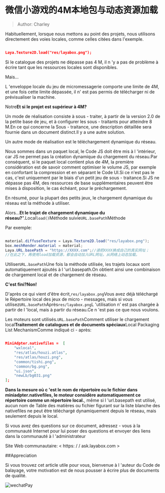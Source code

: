 # 微信小游戏的4M本地包与动态资源加载

> Author: Charley

Habituellement, lorsque nous mettons au point des projets, nous utilisons directement des voies locales, comme celles citées dans l'exemple.


```json

Laya.Texture2D.load("res/layabox.png");
```


Si le catalogue des projets ne dépasse pas 4 M, il n 'y a pas de problème à écrire tant que les ressources locales sont disponibles.

Mais...

L 'enveloppe locale du jeu de micromessagerie comporte une limite de 4M, et une fois cette limite dépassée, il n' est pas permis de télécharger ni de prévisualiser la machine.

Notre**Et si le projet est supérieur à 4M?**

Un mode de réalisation consiste à sous - traiter, à partir de la version 2.0 de la petite base de jeu, et à configurer les sous - traitants pour atteindre 8 M.En ce qui concerne la Sous - traitance, une description détaillée sera fournie dans un document distinct.Il y a une autre solution.

Un autre mode de réalisation est le téléchargement dynamique du réseau.

Nous sommes dans un paquet local, le Code JS doit être mis à l 'intérieur, car JS ne permet pas la création dynamique du chargement du réseau.Par conséquent, si le paquet local contient plus de 4M, la première considération est de savoir comment optimiser le volume JS, par exemple en confortant la compression et en séparant le Code UI.Si ce n'est pas le cas, c'est uniquement par le biais d'un petit jeu de sous - traitance.Si JS ne dépasse pas 4M, des ressources de base supplémentaires peuvent être mises à disposition, le cas échéant, pour le préchargement.

En résumé, pour la plupart des petits jeux, le chargement dynamique du réseau est la méthode à utiliser.

Alors...**Et le trajet de chargement dynamique du réseau?**".Local`load()`Méthode suivie`URL.basePath`Méthode

Par exemple:


```java

material.diffuseTexture = Laya.Texture2D.load("res/layabox.png");
box.meshRender.material = material;
Laya.URL.basePath = "https://XXXX.com";//请把XXXX换成自己的真实网址；
//在此之下，再使用load加载资源，都会自动加入URL网址。从网络上动态加载。
```


Utiliser`URL.basePath`Une fois la méthode utilisée, les trajets locaux sont automatiquement ajoutés à l 'url.basepath.On obtient ainsi une combinaison de chargement local et de chargement de réseau.

**C'est fini?Non!**

D'après ce qui vient d'être écrit,`res/layabox.png`Vous avez déjà téléchargé le Répertoire local des jeux de micro - messages, mais si vous utilisez`URL.basePath`Après`res/layabox.png`L 'utilisation n' est pas chargée à partir de l 'local, mais à partir du réseau.Ce n 'est pas ce que nous voulons.

Les moteurs sont utilisés.`URL.basePath`Comment utiliser le chargement local**Traitement de catalogues et de documents spéciaux**Local Packaging List MechanismComme indiqué ci - après:


```json

MiniAdpter.nativefiles =  [
    "wxlocal",
    "res/atlas/houzi.atlas",
    "res/atlas/houzi.png",
    "common/tishi.png",
    "common/bg.png",
    "ui.json",
    "newLb/bg031.png"
];
```


**Dans la mesure où c 'est le nom de répertoire ou le fichier dans miniadpter.nativefiles, le moteur considère automatiquement ce répertoire comme un répertoire local.**, même si l 'url.basepath est utilisé, aucun nom de Table des matières ou fichier figurant sur la liste blanche des nativefiles ne peut être téléchargé dynamiquement depuis le réseau, mais seulement depuis le local.



Si vous avez des questions sur ce document, adressez - vous à la communauté Internet pour lui poser des questions et envoyer des liens dans la communauté à l 'administrateur

Site Web communautaire: < https: / / ask.layabox.com >



##Appreciation

Si vous trouvez cet article utile pour vous, bienvenue à l 'auteur du Code de balayage, votre motivation est de nous pousser à écrire plus de documents de qualité.

![wechatPay](../../../wechatPay.jpg)